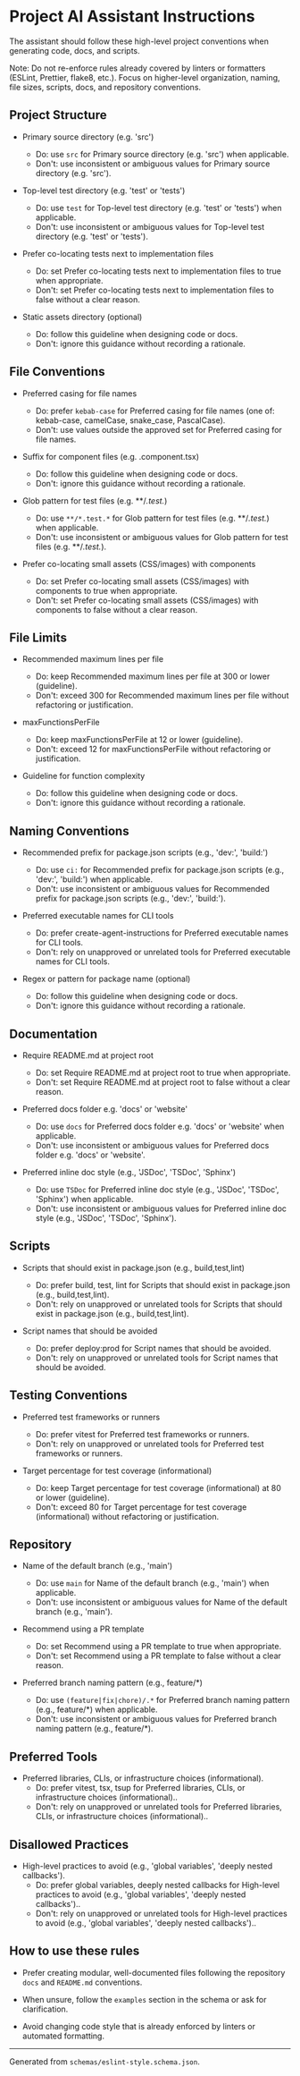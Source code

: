 # Project AI Assistant Instructions


The assistant should follow these high-level project conventions when generating code, docs, and scripts.


Note: Do not re-enforce rules already covered by linters or formatters (ESLint, Prettier, flake8, etc.). Focus on higher-level organization, naming, file sizes, scripts, docs, and repository conventions.


## Project Structure


- Primary source directory (e.g. 'src')
  - Do: use `src` for Primary source directory (e.g. 'src') when applicable.
  - Don't: use inconsistent or ambiguous values for Primary source directory (e.g. 'src').

- Top-level test directory (e.g. 'test' or 'tests')
  - Do: use `test` for Top-level test directory (e.g. 'test' or 'tests') when applicable.
  - Don't: use inconsistent or ambiguous values for Top-level test directory (e.g. 'test' or 'tests').

- Prefer co-locating tests next to implementation files
  - Do: set Prefer co-locating tests next to implementation files to true when appropriate.
  - Don't: set Prefer co-locating tests next to implementation files to false without a clear reason.

- Static assets directory (optional)
  - Do: follow this guideline when designing code or docs.
  - Don't: ignore this guidance without recording a rationale.



## File Conventions


- Preferred casing for file names
  - Do: prefer `kebab-case` for Preferred casing for file names (one of: kebab-case, camelCase, snake_case, PascalCase).
  - Don't: use values outside the approved set for Preferred casing for file names.

- Suffix for component files (e.g. .component.tsx)
  - Do: follow this guideline when designing code or docs.
  - Don't: ignore this guidance without recording a rationale.

- Glob pattern for test files (e.g. **/*.test.*)
  - Do: use `**/*.test.*` for Glob pattern for test files (e.g. **/*.test.*) when applicable.
  - Don't: use inconsistent or ambiguous values for Glob pattern for test files (e.g. **/*.test.*).

- Prefer co-locating small assets (CSS/images) with components
  - Do: set Prefer co-locating small assets (CSS/images) with components to true when appropriate.
  - Don't: set Prefer co-locating small assets (CSS/images) with components to false without a clear reason.



## File Limits


- Recommended maximum lines per file
  - Do: keep Recommended maximum lines per file at 300 or lower (guideline).
  - Don't: exceed 300 for Recommended maximum lines per file without refactoring or justification.

- maxFunctionsPerFile
  - Do: keep maxFunctionsPerFile at 12 or lower (guideline).
  - Don't: exceed 12 for maxFunctionsPerFile without refactoring or justification.

- Guideline for function complexity
  - Do: follow this guideline when designing code or docs.
  - Don't: ignore this guidance without recording a rationale.



## Naming Conventions


- Recommended prefix for package.json scripts (e.g., 'dev:', 'build:')
  - Do: use `ci:` for Recommended prefix for package.json scripts (e.g., 'dev:', 'build:') when applicable.
  - Don't: use inconsistent or ambiguous values for Recommended prefix for package.json scripts (e.g., 'dev:', 'build:').

- Preferred executable names for CLI tools
  - Do: prefer create-agent-instructions for Preferred executable names for CLI tools.
  - Don't: rely on unapproved or unrelated tools for Preferred executable names for CLI tools.

- Regex or pattern for package name (optional)
  - Do: follow this guideline when designing code or docs.
  - Don't: ignore this guidance without recording a rationale.



## Documentation


- Require README.md at project root
  - Do: set Require README.md at project root to true when appropriate.
  - Don't: set Require README.md at project root to false without a clear reason.

- Preferred docs folder e.g. 'docs' or 'website'
  - Do: use `docs` for Preferred docs folder e.g. 'docs' or 'website' when applicable.
  - Don't: use inconsistent or ambiguous values for Preferred docs folder e.g. 'docs' or 'website'.

- Preferred inline doc style (e.g., 'JSDoc', 'TSDoc', 'Sphinx')
  - Do: use `TSDoc` for Preferred inline doc style (e.g., 'JSDoc', 'TSDoc', 'Sphinx') when applicable.
  - Don't: use inconsistent or ambiguous values for Preferred inline doc style (e.g., 'JSDoc', 'TSDoc', 'Sphinx').



## Scripts


- Scripts that should exist in package.json (e.g., build,test,lint)
  - Do: prefer build, test, lint for Scripts that should exist in package.json (e.g., build,test,lint).
  - Don't: rely on unapproved or unrelated tools for Scripts that should exist in package.json (e.g., build,test,lint).

- Script names that should be avoided
  - Do: prefer deploy:prod for Script names that should be avoided.
  - Don't: rely on unapproved or unrelated tools for Script names that should be avoided.



## Testing Conventions


- Preferred test frameworks or runners
  - Do: prefer vitest for Preferred test frameworks or runners.
  - Don't: rely on unapproved or unrelated tools for Preferred test frameworks or runners.

- Target percentage for test coverage (informational)
  - Do: keep Target percentage for test coverage (informational) at 80 or lower (guideline).
  - Don't: exceed 80 for Target percentage for test coverage (informational) without refactoring or justification.



## Repository


- Name of the default branch (e.g., 'main')
  - Do: use `main` for Name of the default branch (e.g., 'main') when applicable.
  - Don't: use inconsistent or ambiguous values for Name of the default branch (e.g., 'main').

- Recommend using a PR template
  - Do: set Recommend using a PR template to true when appropriate.
  - Don't: set Recommend using a PR template to false without a clear reason.

- Preferred branch naming pattern (e.g., feature/*)
  - Do: use `(feature|fix|chore)/.*` for Preferred branch naming pattern (e.g., feature/*) when applicable.
  - Don't: use inconsistent or ambiguous values for Preferred branch naming pattern (e.g., feature/*).



## Preferred Tools


- Preferred libraries, CLIs, or infrastructure choices (informational).
  - Do: prefer vitest, tsx, tsup for Preferred libraries, CLIs, or infrastructure choices (informational)..
  - Don't: rely on unapproved or unrelated tools for Preferred libraries, CLIs, or infrastructure choices (informational)..



## Disallowed Practices


- High-level practices to avoid (e.g., 'global variables', 'deeply nested callbacks').
  - Do: prefer global variables, deeply nested callbacks for High-level practices to avoid (e.g., 'global variables', 'deeply nested callbacks')..
  - Don't: rely on unapproved or unrelated tools for High-level practices to avoid (e.g., 'global variables', 'deeply nested callbacks')..



## How to use these rules


- Prefer creating modular, well-documented files following the repository `docs` and `README.md` conventions.

- When unsure, follow the `examples` section in the schema or ask for clarification.

- Avoid changing code style that is already enforced by linters or automated formatting.


---

Generated from `schemas/eslint-style.schema.json`.